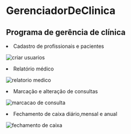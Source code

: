 # GerenciadorDeClinica
<h2>Programa de gerência de clínica</h2>
<li>Cadastro de profissionais e pacientes</li>

![criar usuarios](https://user-images.githubusercontent.com/88686721/141026397-9497dd79-8137-4622-aeb1-b846fc533fd2.png)

<li>Relatório médico</li>

![relatorio medico](https://user-images.githubusercontent.com/88686721/141026692-a064e336-494b-4924-88dd-6f6e16cbcc65.png)

<li>Marcação e alteração de consultas</li>

![marcacao de consulta](https://user-images.githubusercontent.com/88686721/141026460-5c5d34c1-3491-462b-a8e0-6baf6502f2a6.png)

<li>Fechamento de caixa diário,mensal e anual</li>

![fechamento de caixa](https://user-images.githubusercontent.com/88686721/141026491-772b7f29-175e-42ce-baea-ec4460a44fa1.png)
